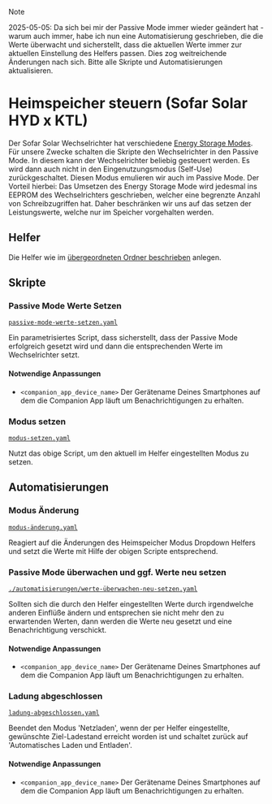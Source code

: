 > [!NOTE]  
> 2025-05-05: Da sich bei mir der Passive Mode immer wieder geändert hat - warum auch immer, habe ich nun eine Automatisierung geschrieben, die die Werte überwacht und sicherstellt, dass die aktuellen Werte immer zur aktuellen Einstellung des Helfers passen. Dies zog weitreichende Änderungen nach sich. Bitte alle Skripte und Automatisierungen aktualisieren.

# Heimspeicher steuern (Sofar Solar HYD x KTL)

Der Sofar Solar Wechselrichter hat verschiedene [Energy Storage Modes](https://homeassistant-solax-modbus.readthedocs.io/en/latest/sofar-energy-storage-modes/). Für unsere Zwecke schalten die Skripte den Wechselrichter in den Passive Mode. In diesem kann der Wechselrichter beliebig gesteuert werden. Es wird dann auch nicht in den Eingenutzungsmodus (Self-Use) zurückgeschaltet. Diesen Modus emulieren wir auch im Passive Mode. Der Vorteil hierbei: Das Umsetzen des Energy Storage Mode wird jedesmal ins EEPROM des Wechselrichters geschrieben, welcher eine begrenzte Anzahl von Schreibzugriffen hat. Daher beschränken wir uns auf das setzen der Leistungswerte, welche nur im Speicher vorgehalten werden.

## Helfer

Die Helfer wie im [übergeordneten Ordner beschrieben](../README.md) anlegen.


## Skripte

### Passive Mode Werte Setzen

[`passive-mode-werte-setzen.yaml`](./scripte/passive-mode-werte-setzen.yaml)

Ein parametrisiertes Script, dass sicherstellt, dass der Passive Mode erfolgreich gesetzt wird und dann die entsprechenden Werte im Wechselrichter setzt.

#### Notwendige Anpassungen
- `<companion_app_device_name>` Der Gerätename Deines Smartphones auf dem die Companion App läuft um Benachrichtigungen zu erhalten.

### Modus setzen

[`modus-setzen.yaml`](./scripte/modus-setzen.yaml)

Nutzt das obige Script, um den aktuell im Helfer eingestellten Modus zu setzen.

## Automatisierungen

### Modus Änderung

[`modus-änderung.yaml`](./automatisierungen/modus-änderung.yaml)

Reagiert auf die Änderungen des Heimspeicher Modus Dropdown Helfers und setzt die Werte mit Hilfe der obigen Scripte entsprechend.

### Passive Mode überwachen und ggf. Werte neu setzen

[`./automatisierungen/werte-überwachen-neu-setzen.yaml`](./automatisierungen/werte-überwachen-neu-setzen.yaml)

Sollten sich die durch den Helfer eingestellten Werte durch irgendwelche anderen Einflüße ändern und entsprechen sie nicht mehr den zu erwartenden Werten, dann werden die Werte neu gesetzt und eine Benachrichtigung verschickt.

#### Notwendige Anpassungen
- `<companion_app_device_name>` Der Gerätename Deines Smartphones auf dem die Companion App läuft um Benachrichtigungen zu erhalten.

### Ladung abgeschlossen

[`ladung-abgeschlossen.yaml`](./automatisierungen/ladung-abgeschlossen.yaml)

Beendet den Modus 'Netzladen', wenn der per Helfer eingestellte, gewünschte Ziel-Ladestand erreicht worden ist und schaltet zurück auf 'Automatisches Laden und Entladen'.

#### Notwendige Anpassungen
- `<companion_app_device_name>` Der Gerätename Deines Smartphones auf dem die Companion App läuft um Benachrichtigungen zu erhalten.
